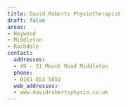 ```yaml
---
title: David Roberts Physiotherapist
draft: false
areas:
- Heywood
- Middleton
- Rochdale
contact:
  addresses:
  - 49 - 51 Mount Road Middleton
  phone:
  - 0161 653 5853
  web_addresses:
  - www.davidrobertsphysio.co.uk
---
```


